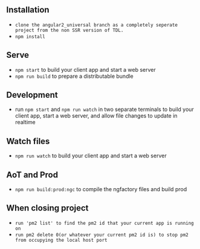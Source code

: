 ## Installation
* `clone the angular2_universal branch as a completely seperate project from the non SSR version of TDL.`
* `npm install`

## Serve

* `npm start` to build your client app and start a web server
* `npm run build` to prepare a distributable bundle

## Development
* run `npm start` and `npm run watch` in two separate terminals to build your client app, start a web server, and allow file changes to update in realtime

## Watch files
* `npm run watch` to build your client app and start a web server

## AoT and Prod
* `npm run build:prod:ngc` to compile the ngfactory files and build prod

## When closing project
* `run 'pm2 list' to find the pm2 id that your current app is running on`
* `run pm2 delete 0(or whatever your current pm2 id is) to stop pm2 from occupying the local host port`
